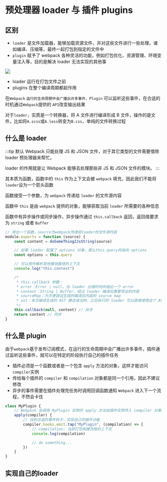 # 预处理器 loader 与 插件 plugins

## 区别

- `loader` 是文件加载器，能够加载资源文件，并对这些文件进行一些处理，诸如编译、压缩等，最终一起打包到指定的文件中
- `plugin` 赋予了 webpack 各种灵活的功能，例如打包优化、资源管理、环境变量注入等，目的是解决 loader 无法实现的其他事

![](https://static.vue-js.com/9a04ec40-a7c2-11eb-ab90-d9ae814b240d.png)

- loader 运行在打包文件之前
- plugins 在整个编译周期都起作用

在`Webpack` `运行的生命周期中会广播出许多事件，Plugin` 可以监听这些事件，在合适的时机通过`Webpack`提供的 `API`改变输出结果

对于`loader`，实质是一个转换器，将 A 文件进行编译形成 B 文件，操作的是文件，比如将`A.scss`或`A.less`转变为`B.css`，单纯的文件转换过程

## 什么是 loader

:::tip
默认 Webpack 只能处理 JS 和 JSON 文件，对于其它类型的文件需要借除 loader 预处理器来帮忙。

loader 的作用就是让 Webpack 能够去处理那些非 JS 和 JSON 文件的模块。
:::

其本质为函数，函数中的 `this` 作为上下文会被 `webpack` 填充，因此我们不能将 `loader`设为一个箭头函数

函数接受一个参数，为 `webpack` 传递给 `loader` 的文件源内容

函数中 `this` 是由 `webpack` 提供的对象，能够获取当前 `loader` 所需要的各种信息

函数中有异步操作或同步操作，异步操作通过 `this.callback` 返回，返回值要求为 `string` 或者 `Buffer`

```js
// 导出一个函数，source为webpack传递给loader的文件源内容
module.exports = function (source) {
	const content = doSomeThing2JsString(source)

	// 如果 loader 配置了 options 对象，那么this.query将指向 options
	const options = this.query

	// 可以用作解析其他模块路径的上下文
	console.log("this.context")

	/*
	 * this.callback 参数：
	 * error：Error | null，当 loader 出错时向外抛出一个 error
	 * content：String | Buffer，经过 loader 编译后需要导出的内容
	 * sourceMap：为方便调试生成的编译后内容的 source map
	 * ast：本次编译生成的 AST 静态语法树，之后执行的 loader 可以直接使用这个 AST，进而省去重复生成 AST 的过程
	 */
	this.callback(null, content) // 异步
	return content // 同步
}
```

## 什么是 plugin

由于`webpack`基于发布订阅模式，在运行的生命周期中会广播出许多事件，插件通过监听这些事件，就可以在特定的阶段执行自己的插件任务

- 插件必须是一个函数或者是一个包含 `apply` 方法的对象，这样才能访问`compiler`实例
- 传给每个插件的 `compiler` 和 `compilation` 对象都是同一个引用，因此不建议修改
- 异步的事件需要在插件处理完任务时调用回调函数通知 `Webpack` 进入下一个流程，不然会卡住

```js
class MyPlugin {
	// Webpack 会调用 MyPlugin 实例的 apply 方法给插件实例传入 compiler 对象
	apply(compiler) {
		// 找到合适的事件钩子，实现自己的插件功能
		compiler.hooks.emit.tap("MyPlugin", (compilation) => {
			// compilation: 当前打包构建流程的上下文
			console.log(compilation)

			// do something...
		})
	}
}
```

## 实现自己的loader